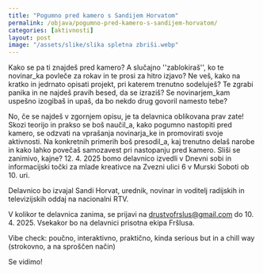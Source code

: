 ```yaml
---
title: "Pogumno pred kamero s Sandijem Horvatom"
permalink: /objava/pogumno-pred-kamero-s-sandijem-horvatom/
categories: [aktivnosti]
layout: post
image: "/assets/slike/slika spletna zbriši.webp"
---
```


Kako se pa ti znajdeš pred kamero? A slučajno ''zablokiraš'', ko te novinar_ka povleče za rokav in te prosi za hitro izjavo? Ne veš, kako na kratko in jedrnato opisati projekt, pri katerem trenutno sodeluješ? Te zgrabi panika in ne najdeš pravih besed, da se izraziš? Se novinarjem_kam uspešno izogibaš in upaš, da bo nekdo drug govoril namesto tebe?

No, če se najdeš v zgornjem opisu, je ta delavnica oblikovana prav zate! Skozi teorijo in prakso se boš naučil_a, kako pogumno nastopiti pred kamero, se odzvati na vprašanja novinarja_ke in promovirati svoje aktivnosti. Na konkretnih primerih boš presodil_a, kaj trenutno delaš narobe in kako lahko povečaš samozavest pri nastopanju pred kamero. Sliši se zanimivo, kajne?
12. 4. 2025 bomo delavnico izvedli v Dnevni sobi in informacijski točki za mlade kreativce na Zvezni ulici 6 v Murski Soboti ob 10. uri.

Delavnico bo izvajal Sandi Horvat, urednik, novinar in voditelj radijskih in televizijskih oddaj na nacionalni RTV.

V kolikor te delavnica zanima, se prijavi na drustvofrslus@gmail.com do 10. 4. 2025. Vsekakor bo na delavnici prisotna ekipa Fršlusa.

Vibe check: poučno, interaktivno, praktično, kinda serious but in a chill way (strokovno, a na sproščen način)

Se vidimo!
